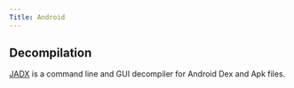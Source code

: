 ```yaml
---
Title: Android
---
```


## Decompilation

[JADX](https://github.com/skylot/jadx) is a command line and GUI decompiler for Android Dex and Apk files.
